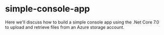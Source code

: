 # simple-console-app
Here we'll discuss how to build a simple console app using the .Net Core 7.0 to upload and retrieve files from an Azure storage account.
